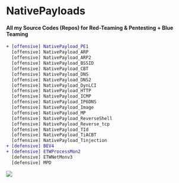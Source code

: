 # NativePayloads
#### All my Source Codes (Repos) for Red-Teaming & Pentesting + Blue Teaming


```diff
+ [offensive] NativePayload_PE1
  [offensive] NativePayload_ARP
  [offensive] NativePayload_ARP2
  [offensive] NativePayload_BSSID
  [offensive] NativePayload_CBT
  [offensive] NativePayload_DNS
  [offensive] NativePayload_DNS2
  [offensive] NativePayload_DynLCI
  [offensive] NativePayload_HTTP
  [offensive] NativePayload_ICMP
  [offensive] NativePayload_IP6DNS
  [offensive] NativePayload_Image
  [offensive] NativePayload_MP
  [offensive] NativePayload_ReverseShell
  [offensive] NativePayload_Reverse_tcp
  [offensive] NativePayload_TId
  [offensive] NativePayload_TiACBT
  [offensive] NativePayload_Tinjection
+ [defensive] BEV4
+ [defensive] ETWProcessMon2
  [defensive] ETWNetMonv3
  [defensive] MPD
```


<p><a href="https://hits.seeyoufarm.com"><img src="https://hits.seeyoufarm.com/api/count/incr/badge.svg?url=https://github.com/DamonMohammadbagher/NativePayloads"/></a></p>
